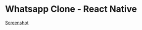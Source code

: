 # Whatsapp Clone - React Native
[Screenshot](https://github.com/viraj-lakshitha/whatsapp-clone-react-native/tree/master/ScreenCaptures)
